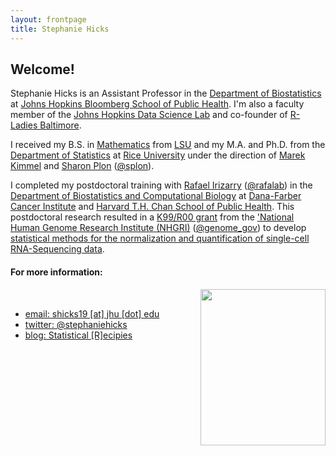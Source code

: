 ```yaml
---
layout: frontpage
title: Stephanie Hicks
---
```


## Welcome! 

Stephanie Hicks is an Assistant Professor in the [Department of Biostatistics](https://www.jhsph.edu/departments/biostatistics/) at [Johns Hopkins Bloomberg School of Public Health](https://www.jhsph.edu). I'm also a faculty member of the [Johns Hopkins Data Science Lab](http://jhudatascience.org) and co-founder of [R-Ladies Baltimore](https://www.meetup.com/rladies-baltimore/). 

I received my B.S. in [Mathematics](https://www.math.lsu.edu) from [LSU](https://www.lsu.edu) and my M.A. and Ph.D. from the [Department of Statistics](http://statistics.rice.edu) at [Rice University](http://www.rice.edu) under the direction of [Marek Kimmel](http://statistics.rice.edu/feed/FacultyDisplay.aspx?FID=270) and [Sharon Plon](https://www.bcm.edu/people/view/b2601d8d-ffed-11e2-be68-080027880ca6/babc3eb0-c422-11e3-a42d-005056b104be) ([@splon](https://twitter.com/splon)). 

I completed my postdoctoral training with [Rafael Irizarry](http://rafalab.dfci.harvard.edu) ([@rafalab](https://twitter.com/rafalab)) in the [Department of Biostatistics and Computational Biology](http://bcb.dfci.harvard.edu) at [Dana-Farber Cancer Institute](http://www.dana-farber.org) and [Harvard T.H. Chan School of Public Health](http://www.hsph.harvard.edu/biostatistics). This postdoctoral research resulted in a [K99/R00 grant](https://grants.nih.gov/grants/guide/pa-files/PA-16-077.html) from the ['National Human Genome Research Institute (NHGRI)](https://www.genome.gov/) ([@genome_gov](https://twitter.com/genome_gov)) to develop [statistical methods for the normalization and quantification of single-cell RNA-Sequencing data](https://projectreporter.nih.gov/project_info_description.cfm?aid=9243746&icde=32574421&ddparam=&ddvalue=&ddsub=&cr=1&csb=default&cs=ASC&pball=). 

#### For more information:

<img style="float: right;width:200px;height:250px;" src="https://raw.githubusercontent.com/stephaniehicks/stephaniehicks.github.io/master/assets/5278d45LR.jpg"> <br>

- [email: shicks19 [at] jhu [dot] edu](mailto:shicks19@jhu.edu)
- [twitter: @stephaniehicks](https://twitter.com/stephaniehicks)
- [blog: Statistical [R]ecipies](http://statisticalrecipes.blogspot.com)

